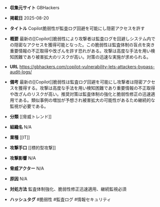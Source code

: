 - **収集元サイト**
GBHackers

- **掲載日**
2025-08-20

- **タイトル**
Copilot脆弱性が監査ログ回避を可能にし隠密アクセスを許す

- **概要**
最新の[[Copilot]]脆弱性により攻撃者は監査ログを回避しシステム内での隠密なアクセスを獲得可能となった。この脆弱性は監査体制の盲点を突き重要情報の不正取得や改ざんを許す恐れがある。攻撃は高度な手法を用い検知困難であり被害拡大のリスクが高い。対策の迅速な実施が求められる。

- **URL**
https://gbhackers.com/copilot-vulnerability-lets-attackers-bypass-audit-logs/

- **備考**
最新の[[Copilot]]脆弱性は監査ログ回避を可能にし攻撃者は隠密アクセスを獲得する。攻撃は高度な手法を用い検知困難であり重要情報の不正取得や改ざんのリスクが高い。推奨対策は監査体制の強化と脆弱性修正の迅速適用である。類似事例の増加が予想され被害拡大の可能性があるため継続的な監視が必要である。

- **分類**
[[脅威トレンド]]

- **組織名**
N/A

- **業種**
[[IT]]

- **攻撃手口**
[[標的型攻撃]]

- **攻撃影響**
N/A

- **脅威アクター**
N/A

- **原因**
N/A

- **対処方法**
監査体制強化、脆弱性修正迅速適用、継続監視必須

- **ハッシュタグ**
#脆弱性 #監査ログ #情報セキュリティ
